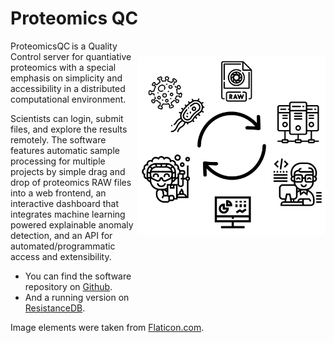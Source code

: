 # Proteomics QC

<img src="img/ProteomicsQC.png" alt="drawing" width="300" style="float: right; margin: 25px 0px 100px 5px"/>

ProteomicsQC is a Quality Control server for quantiative proteomics with a special emphasis on simplicity and accessibility in a distributed computational environment.

Scientists can login, submit files, and explore the results remotely. The software features automatic sample processing for multiple projects by simple drag and drop of proteomics RAW files into a web frontend, an interactive dashboard that integrates machine learning powered explainable anomaly detection, and an API for automated/programmatic access and extensibility.  

- You can find the software repository on [Github](https://github.com/LewisResearchGroup/ProteomicsQC).
- And a running version on [ResistanceDB](https://proteomics.resistancedb.org).

Image elements were taken from [Flaticon.com](https://flaticon.com).
